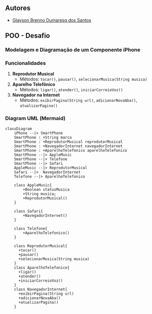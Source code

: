 ## Autores

- [Glayson Brenno Dumaresq dos Santos](https://github.com/brenno182021)

## POO - Desafio

### Modelagem e Diagramação de um Componente iPhone

### Funcionalidades

1. **Reprodutor Musical**
   - Métodos: `tocar()`, `pausar()`, `selecionarMusica(String musica)`
2. **Aparelho Telefônico**
   - Métodos: `ligar()`, `atender()`, `iniciarCorreioVoz()`
3. **Navegador na Internet**
   - Métodos: `exibirPagina(String url)`, `adicionarNovaAba()`, `atualizarPagina()`

### Diagram UML (Mermaid)

```mermaid
classDiagram
    iPhone --|> SmartPhone
    SmartPhone : +String marca
    SmartPhone : +ReprodutorMusical reprodutorMusical
    SmartPhone : +NavegadorInternet navegadorInternet
    SmartPhone : +AparelhoTelefonico aparelhoTelefonico
    SmartPhone --|> AppleMusic
    SmartPhone --|> Telefone
    SmartPhone --|> Safari
    AppleMusic --|> ReprodutorMusical
    Safari --|>  NavegadorInternet
    Telefone --|> AparelhoTelefonico

    class AppleMusic{
        +Boolean statusMusica
        +String musica;
        +ReprodutorMusical()
    }

    class Safari{
        +NavegadorInternet()
    }

    class Telefone{
        +AparelhoTelefonico()
    }

    class ReprodutorMusical{
      +tocar()
      +pausar()
      +selecionarMusica(String musica)
    }
    class AparelhoTelefonico{
      +ligar()
      +atender()
      +iniciarCorreioVoz()
    }
    class NavegadorInternet{
      +exibirPagina(String url)
      +adicionarNovaAba()
      +atualizarPagina()
    }
```
